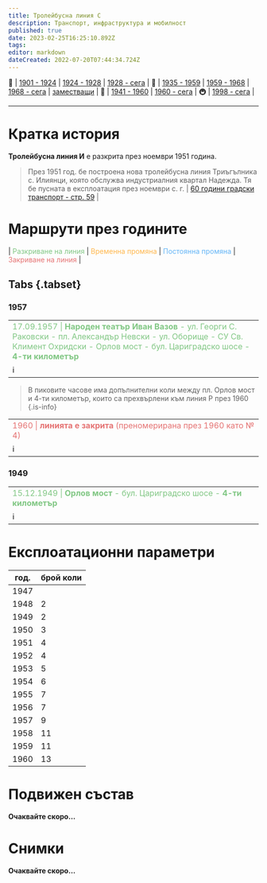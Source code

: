 ```yaml
---
title: Тролейбусна линия С
description: Транспорт, инфраструктура и мобилност
published: true
date: 2023-02-25T16:25:10.892Z
tags: 
editor: markdown
dateCreated: 2022-07-20T07:44:34.724Z
---
```


🚋 | [1901 - 1924](/bg/public-transport/tram-routes-1901-1924) | [1924 - 1928](/bg/public-transport/tram-routes-1924-1928) | [1928 - сега](/bg/public-transport/tram-routes-1928-sega) | 🚌 | [1935 - 1959](/bg/public-transport/bus-routes-1935-1959) | [1959 - 1968](/bg/public-transport/bus-routes-1959-1968) | [1968 - сега](/bg/public-transport/bus-routes-1968-sega) | [заместващи](/bg/public-transport/bus-routes-replacement-services) | 🚎 | [1941 - 1960](/bg/public-transport/trolleybus-routes-1941-1960) | [1960 - сега](/bg/public-transport/trolleybus-routes-1960-sega) | 🚇 | [1998 - сега](/bg/public-transport/metro-routes) |

---
# Кратка история

**Тролейбусна линия И** е разкрита през ноември 1951 година. 

> През 1951 год. бе построена нова тролейбусна линия Триъгълника с. Илиянци, която обслужва индустриалния квартал Надежда. Тя бе пусната в експлоатация през ноември с. г. | [60 години градски транспорт - стр. 59](http://trinmo.org/bg/literature/anniversary/60-years-public-transport#%D1%81%D1%82%D1%80-59) |


# Маршрути през годините
| <span style="color:#81C784">Разкриване на линия</span> | <span style="color:#FFB74D">Временна промяна</span> | <span style="color:#64B5F6">Постоянна промяна</span> | <span style="color:#E57373">Закриване на линия</span> |


## Tabs {.tabset}

### 1957
<table style="width:100%"><tr><td><span style="color:#81C784">17.09.1957 |<b> Народен театър Иван Вазов</b> - ул. Георги С. Раковски - пл. Александър Невски - ул. Оборище - СУ Св. Климент Охридски - Орлов мост - бул. Цариградско шосе - <b>4-ти километър</b></span><br></td></tr><tr><td>ℹ️ <b><a href=""></a></b></td></tr></table>

> В пиковите часове има допълнителни коли между пл. Орлов мост и 4-ти километър, които са прехвърлени към линия Р през 1960 
{.is-info}


<table style="width:100%"><tr><td><span style="color:#E57373">1960 |<b> линията е закрита</b> (преномерирана през 1960 като № 4)</span></td></tr><tr><td>ℹ️ <b><a href=""></a></b></td></tr></table>

### 1949
<table style="width:100%"><tr><td><span style="color:#81C784">15.12.1949 |<b> Орлов мост</b> - бул. Цариградско шосе - <b>4-ти километър</b></span><br></td></tr><tr><td>ℹ️ <b><a href=""></a></b></td></tr></table>

# Експлоатационни параметри

| год. | брой коли |
|------|-----------|
| 1947 |           |
| 1948 |     2     |
| 1949 |     2     |
| 1950 |     3     |
| 1951 |     4     |
| 1952 |     4     |
| 1953 |     5     |
| 1954 |     6     |
| 1955 |     7     |
| 1956 |     7     |
| 1957 |     9     |
| 1958 |     11    |
| 1959 |     11    |
| 1960 |     13    |

# **Подвижен състав**

**Очаквайте скоро…**

# Снимки

**Очаквайте скоро…**